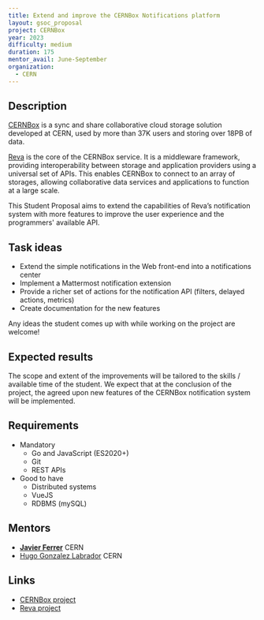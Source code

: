 ```yaml
---
title: Extend and improve the CERNBox Notifications platform
layout: gsoc_proposal
project: CERNBox
year: 2023
difficulty: medium
duration: 175
mentor_avail: June-September
organization:
  - CERN
---
```


## Description

[CERNBox](https://cernbox.web.cern.ch) is a sync and share collaborative cloud
storage solution developed at CERN, used by more than 37K users and storing over
18PB of data.

[Reva](https://github.com/cernbox/reva) is the core of the CERNBox service. It
is a middleware framework, providing interoperability between storage and
application providers using a universal set of APIs. This enables CERNBox to
connect to an array of storages, allowing collaborative data services and
applications to function at a large scale.

This Student Proposal aims to extend the capabilities of Reva’s notification
system with more features to improve the user experience and the programmers'
available API.

## Task ideas

- Extend the simple notifications in the Web front-end into a notifications
  center
- Implement a Mattermost notification extension
- Provide a richer set of actions for the notification API (filters, delayed
  actions, metrics)
- Create documentation for the new features

Any ideas the student comes up with while working on the project are welcome!

## Expected results

The scope and extent of the improvements will be tailored to the skills /
available time of the student. We expect that at the conclusion of the project,
the agreed upon new features of the CERNBox notification system will be
implemented.

## Requirements

- Mandatory
  - Go and JavaScript (ES2020+)
  - Git
  - REST APIs
- Good to have
  - Distributed systems
  - VueJS
  - RDBMS (mySQL)

## Mentors

- **[Javier Ferrer](mailto:javier.ferrer@cern.ch)** CERN
- [Hugo Gonzalez Labrador](mailto:hugo.gonzalez.labrador@cern.ch) CERN

## Links

- [CERNBox project](https://cernbox.web.cern.ch)
- [Reva project](https://github.com/cs3org/reva)

